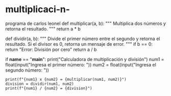 # multiplicaci-n-
programa de carlos leonel 
def multiplicar(a, b):
    """
    Multiplica dos números y retorna el resultado.
    """
    return a * b

def dividir(a, b):
    """
    Divide el primer número entre el segundo y retorna el resultado.
    Si el divisor es 0, retorna un mensaje de error.
    """
    if b == 0:
        return "Error: División por cero"
    return a / b

if __name__ == "__main__":
    print("Calculadora de multiplicación y división")
    num1 = float(input("Ingresa el primer número: "))
    num2 = float(input("Ingresa el segundo número: "))

    print(f"{num1} x {num2} = {multiplicar(num1, num2)}")
    division = dividir(num1, num2)
    print(f"{num1} / {num2} = {division}")
